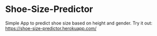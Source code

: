 # Shoe-Size-Predictor

Simple App to predict shoe size based on height and gender. Try it out: https://shoe-size-predictor.herokuapp.com/
